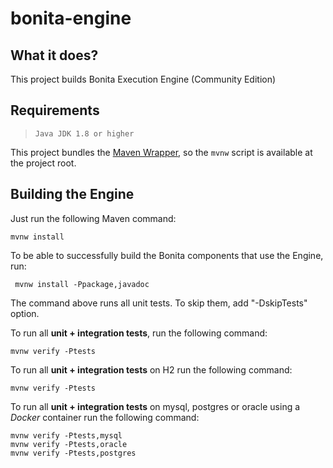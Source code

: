 bonita-engine
=============

What it does?
-------------
This project builds Bonita Execution Engine (Community Edition)


Requirements
-------------
>     Java JDK 1.8 or higher

This project bundles the [Maven Wrapper](https://github.com/takari/maven-wrapper), so the `mvnw` script is available at
the project root.


Building the Engine
-----------------
Just run the following Maven command:
```
mvnw install
```

To be able to successfully build the Bonita components that use the Engine, run:
```
 mvnw install -Ppackage,javadoc
```

The command above runs all unit tests. To skip them, add "-DskipTests" option.

To run all **unit + integration tests**, run the following command:
```
mvnw verify -Ptests
```

To run all **unit + integration tests** on H2 run the following command:
```
mvnw verify -Ptests
```

To run all **unit + integration tests** on mysql, postgres or oracle using a _Docker_ container run the following command:
```
mvnw verify -Ptests,mysql
mvnw verify -Ptests,oracle
mvnw verify -Ptests,postgres
```
